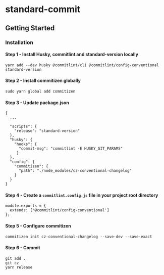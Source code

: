 # standard-commit

## Getting Started

### Installation

#### Step 1 - Install Husky, commitlint and standard-version locally

`yarn add --dev husky @commitlint/cli @commitlint/config-conventional standard-version`

#### Step 2 - Install commitizen globally

`sudo yarn global add commitizen`

#### Step 3 - Update package.json

```
{
  ...

  "scripts": {
    "release": "standard-version"
  },
  "husky": {
    "hooks": {
      "commit-msg": "commitlint -E HUSKY_GIT_PARAMS"
     }
  },
  "config": {
    "commitizen": {
      "path": "./node_modules/cz-conventional-changelog"
    }
  }
}
```

#### Step 4 - Create a `commitlint.config.js` file in your project root directory

```
module.exports = {
  extends: ['@commitlint/config-conventional']
};
```

#### Step 5 - Configure commitizen

`commitizen init cz-conventional-changelog --save-dev --save-exact`

#### Step 6 - Commit

```
git add .
git cz
yarn release
```